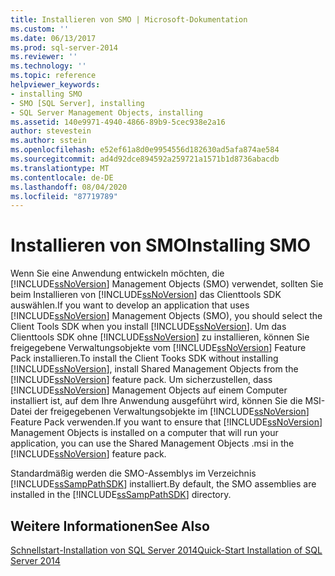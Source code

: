 ```yaml
---
title: Installieren von SMO | Microsoft-Dokumentation
ms.custom: ''
ms.date: 06/13/2017
ms.prod: sql-server-2014
ms.reviewer: ''
ms.technology: ''
ms.topic: reference
helpviewer_keywords:
- installing SMO
- SMO [SQL Server], installing
- SQL Server Management Objects, installing
ms.assetid: 140e9971-4940-4866-89b9-5cec938e2a16
author: stevestein
ms.author: sstein
ms.openlocfilehash: e52ef61a8d0e9954556d182630ad5afa874ae584
ms.sourcegitcommit: ad4d92dce894592a259721a1571b1d8736abacdb
ms.translationtype: MT
ms.contentlocale: de-DE
ms.lasthandoff: 08/04/2020
ms.locfileid: "87719789"
---
```

# <a name="installing-smo"></a><span data-ttu-id="78114-102">Installieren von SMO</span><span class="sxs-lookup"><span data-stu-id="78114-102">Installing SMO</span></span>
  <span data-ttu-id="78114-103">Wenn Sie eine Anwendung entwickeln möchten, die [!INCLUDE[ssNoVersion](../../includes/ssnoversion-md.md)] Management Objects (SMO) verwendet, sollten Sie beim Installieren von [!INCLUDE[ssNoVersion](../../includes/ssnoversion-md.md)] das Clienttools SDK auswählen.</span><span class="sxs-lookup"><span data-stu-id="78114-103">If you want to develop an application that uses [!INCLUDE[ssNoVersion](../../includes/ssnoversion-md.md)] Management Objects (SMO), you should select the Client Tools SDK when you install [!INCLUDE[ssNoVersion](../../includes/ssnoversion-md.md)].</span></span> <span data-ttu-id="78114-104">Um das Clienttools SDK ohne [!INCLUDE[ssNoVersion](../../includes/ssnoversion-md.md)] zu installieren, können Sie freigegebene Verwaltungsobjekte vom [!INCLUDE[ssNoVersion](../../includes/ssnoversion-md.md)] Feature Pack installieren.</span><span class="sxs-lookup"><span data-stu-id="78114-104">To install the Client Tooks SDK without installing [!INCLUDE[ssNoVersion](../../includes/ssnoversion-md.md)], install Shared Management Objects from the [!INCLUDE[ssNoVersion](../../includes/ssnoversion-md.md)] feature pack.</span></span> <span data-ttu-id="78114-105">Um sicherzustellen, dass [!INCLUDE[ssNoVersion](../../includes/ssnoversion-md.md)] Management Objects auf einem Computer installiert ist, auf dem Ihre Anwendung ausgeführt wird, können Sie die MSI-Datei der freigegebenen Verwaltungsobjekte im [!INCLUDE[ssNoVersion](../../includes/ssnoversion-md.md)] Feature Pack verwenden.</span><span class="sxs-lookup"><span data-stu-id="78114-105">If you want to ensure that [!INCLUDE[ssNoVersion](../../includes/ssnoversion-md.md)] Management Objects is installed on a computer that will run your application, you can use the Shared Management Objects .msi in the [!INCLUDE[ssNoVersion](../../includes/ssnoversion-md.md)] feature pack.</span></span>  
  
 <span data-ttu-id="78114-106">Standardmäßig werden die SMO-Assemblys im Verzeichnis [!INCLUDE[ssSampPathSDK](../../includes/sssamppathsdk-md.md)] installiert.</span><span class="sxs-lookup"><span data-stu-id="78114-106">By default, the SMO assemblies are installed in the [!INCLUDE[ssSampPathSDK](../../includes/sssamppathsdk-md.md)] directory.</span></span>  
  
## <a name="see-also"></a><span data-ttu-id="78114-107">Weitere Informationen</span><span class="sxs-lookup"><span data-stu-id="78114-107">See Also</span></span>  
 [<span data-ttu-id="78114-108">Schnellstart-Installation von SQL Server 2014</span><span class="sxs-lookup"><span data-stu-id="78114-108">Quick-Start Installation of SQL Server 2014</span></span>](../../getting-started/quick-start-installation-of-sql-server-2014.md)  
  
  
